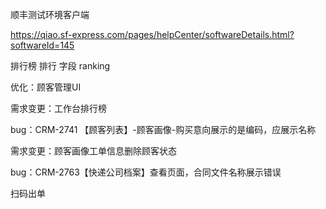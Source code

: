 顺丰测试环境客户端

https://qiao.sf-express.com/pages/helpCenter/softwareDetails.html?softwareId=145



排行榜  排行 字段  ranking



优化：顾客管理UI

需求变更：工作台排行榜



bug：CRM-2741  【顾客列表】-顾客画像-购买意向展示的是编码，应展示名称

需求变更：顾客画像工单信息删除顾客状态

bug：CRM-2763【快递公司档案】查看页面，合同文件名称展示错误



扫码出单